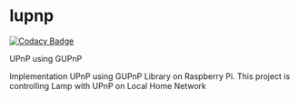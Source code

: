 # lupnp

[![Codacy Badge](https://api.codacy.com/project/badge/Grade/00ab25ecd3c1413e9e0e1afa629e4545)](https://app.codacy.com/app/z430/lupnp?utm_source=github.com&utm_medium=referral&utm_content=z430/lupnp&utm_campaign=Badge_Grade_Dashboard)

UPnP using GUPnP

Implementation UPnP using GUPnP Library on Raspberry Pi. This project is controlling Lamp with UPnP on Local Home Network

